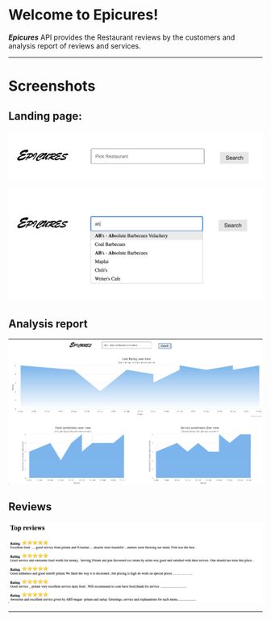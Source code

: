 Welcome to Epicures!
===================

***Epicures*** API provides the Restaurant reviews by the customers and analysis report of reviews and services.

----------
# <i class="icon-picture"></i> **Screenshots**
## **Landing page:**

![Screenshot of Application home page](screenshots/main.png) 

![Screenshot of Application Search](screenshots/search.png) 

## **Analysis report**

![Trend charts analysis](screenshots/trend-charts.png)

## **Reviews**

![Review Section](screenshots/reviews.png)

----------
